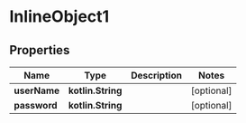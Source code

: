 
# InlineObject1

## Properties
Name | Type | Description | Notes
------------ | ------------- | ------------- | -------------
**userName** | **kotlin.String** |  |  [optional]
**password** | **kotlin.String** |  |  [optional]



